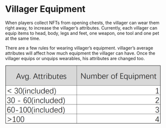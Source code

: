 # Villager Equipment

When players collect NFTs from opening chests, the villager can wear them right away, to increase the villager’s attributes. Currently, each villager can equip items to head, body, legs and feet, one weapon, one tool and one pet at the same time.

There are a few rules for wearing villager’s equipment. villager’s average attributes will affect how much equipment the villager can have. Once the villager equips or unquips wearables, his attributes are changed too.

![](../.gitbook/assets/equipment.png)
